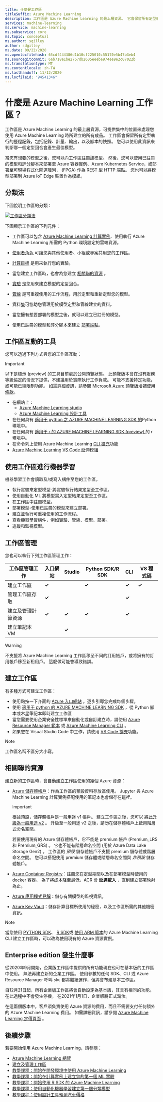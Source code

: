 ```yaml
---
title: 什麼是工作區
titleSuffix: Azure Machine Learning
description: 工作區是 Azure Machine Learning 的最上層資源。 它會保留所有定型執行的歷程記錄、記錄、計量、輸出，以及腳本的快照。
services: machine-learning
ms.service: machine-learning
ms.subservice: core
ms.topic: conceptual
ms.author: sgilley
author: sdgilley
ms.date: 09/22/2020
ms.openlocfilehash: 65cdf444386d1b10cf225010c55170e5b47b3eb4
ms.sourcegitcommit: 6ab718e1be2767db2605eeebe974ee9e2c07022b
ms.translationtype: MT
ms.contentlocale: zh-TW
ms.lasthandoff: 11/12/2020
ms.locfileid: "94541346"
---
```

# <a name="what-is-an-azure-machine-learning-workspace"></a>什麼是 Azure Machine Learning 工作區？

工作區是 Azure Machine Learning 的最上層資源，可提供集中的位置來處理您使用 Azure Machine Learning 時所建立的所有成品。  工作區會保留所有定型執行的歷程記錄，包括記錄、計量、輸出，以及腳本的快照。 您可以使用此資訊來判斷哪一個定型回合會產生最佳模型。  

當您有想要的模型之後，您可以向工作區註冊該模型。 然後，您可以使用已註冊的模型和評分腳本來部署至 Azure 容器實例、Azure Kubernetes Service，或部署至可現場程式化閘道陣列， (FPGA) 作為 REST 型 HTTP 端點。 您也可以將模型部署到 Azure IoT Edge 裝置作為模組。

## <a name="taxonomy"></a>分類法 

下圖說明工作區的分類：

[![工作區分類法](./media/concept-workspace/azure-machine-learning-taxonomy.png)](./media/concept-workspace/azure-machine-learning-taxonomy.png#lightbox)

下圖顯示工作區的下列元件：

+ 工作區可以包含 [Azure Machine Learning 計算實例](concept-compute-instance.md)、使用執行 Azure Machine Learning 所需的 Python 環境設定的雲端資源。

+ [使用者角色](how-to-assign-roles.md) 可讓您與其他使用者、小組或專案共用您的工作區。
+ [計算目標](concept-azure-machine-learning-architecture.md#compute-targets) 是用來執行您的實驗。
+ 當您建立工作區時，也會為您建立 [相關聯的資源](#resources) 。
+ [實驗](concept-azure-machine-learning-architecture.md#experiments) 是您用來建立模型的定型回合。  
+ [管線](concept-azure-machine-learning-architecture.md#ml-pipelines) 是可重複使用的工作流程，用於定型和重新定型您的模型。
+ 資料[集](concept-azure-machine-learning-architecture.md#datasets-and-datastores)可協助您管理用於模型定型和管線建立的資料。
+ 當您擁有想要部署的模型之後，就可以建立已註冊的模型。
+ 使用已註冊的模型和評分腳本來建立 [部署端點](concept-azure-machine-learning-architecture.md#endpoints)。

## <a name="tools-for-workspace-interaction"></a>工作區互動的工具

您可以透過下列方式與您的工作區互動：

> [!IMPORTANT]
> 以下是標示 (preview) 的工具目前處於公開預覽狀態。
> 此預覽版本會在沒有服務等級協定的情況下提供，不建議用於實際執行工作負載。 可能不支援特定功能，或可能已經限制功能。 如需詳細資訊，請參閱 [Microsoft Azure 預覽版增補使用條款](https://azure.microsoft.com/support/legal/preview-supplemental-terms/)。

+ 在網站上：
    + [Azure Machine Learning studio ](https://ml.azure.com) 
    + [Azure Machine Learning 設計工具](concept-designer.md) 
+ 在任何具有 [適用于 python 之 AZURE MACHINE LEARNING SDK 的](/python/api/overview/azure/ml/intro?preserve-view=true&view=azure-ml-py)Python 環境中。
+ 在任何具有 [適用于 r 的 AZURE MACHINE LEARNING SDK (preview) ](https://azure.github.io/azureml-sdk-for-r/reference/index.html)的 r 環境中。
+ 在命令列上使用 Azure Machine Learning [CLI 擴充](./reference-azure-machine-learning-cli.md)功能
+ [Azure Machine Learning VS Code 延伸模組](how-to-manage-resources-vscode.md#workspaces)


## <a name="machine-learning-with-a-workspace"></a>使用工作區進行機器學習

機器學習工作會讀取及/或寫入構件至您的工作區。

+ 執行實驗來定型模型-將實驗執行結果定型至工作區。
+ 使用自動化 ML 將模型寫入定型結果定型至工作區。
+ 在工作區中註冊模型。
+ 部署模型-使用已註冊的模型來建立部署。
+ 建立並執行可重複使用的工作流程。
+ 查看機器學習構件，例如實驗、管線、模型、部署。
+ 追蹤和監視模型。

## <a name="workspace-management"></a>工作區管理

您也可以執行下列工作區管理工作：

| 工作區管理工作   | 入口網站              | Studio | Python SDK/R SDK       | CLI        | VS 程式碼
|---------------------------|---------|---------|------------|------------|------------|
| 建立工作區        | **&check;**     | | **&check;** | **&check;** | **&check;** |
| 管理工作區存取    | **&check;**   || |  **&check;**    ||
| 建立及管理計算資源    | **&check;**   | **&check;** | **&check;** |  **&check;**   ||
| 建立筆記本 VM |   | **&check;** | |     ||

> [!WARNING]
> 不支援將 Azure Machine Learning 工作區移至不同的訂用帳戶，或將擁有的訂用帳戶移至新租用戶。 這麼做可能會導致錯誤。

## <a name="create-a-workspace"></a><a name='create-workspace'></a> 建立工作區

有多種方式可建立工作區：  

* 使用點按一下介面的 [Azure 入口網站](how-to-manage-workspace.md?tabs=azure-portal#create-a-workspace) ，逐步引導您完成每個步驟。
* 使用 [適用于 python 的 AZURE MACHINE LEARNING SDK](how-to-manage-workspace.md?tabs=python#create-a-workspace) ，從 Python 腳本或木星筆記本即時建立工作區
* 當您需要使用企業安全性標準來自動化或自訂建立時，請使用 [Azure Resource Manager 範本](how-to-create-workspace-template.md) 或 [Azure Machine Learning CLI](reference-azure-machine-learning-cli.md) 。
* 如果您在 Visual Studio Code 中工作，請使用 [VS Code 擴充](how-to-manage-resources-vscode.md#create-a-workspace)功能。

> [!NOTE]
> 工作區名稱不區分大小寫。

## <a name="associated-resources"></a><a name="resources"></a> 相關聯的資源

建立新的工作區時，會自動建立工作區使用的幾個 Azure 資源：

+ [Azure 儲存體帳戶](https://azure.microsoft.com/services/storage/)：作為工作區的預設資料存放區使用。  Jupyter 與 Azure Machine Learning 計算實例搭配使用的筆記本也會儲存在這裡。 
  
  > [!IMPORTANT]
  > 根據預設，儲存體帳戶是一般用途 v1 帳戶。 建立工作區之後，您可以 [將此升級為一般用途 v2](../storage/common/storage-account-upgrade.md) 。 升級至一般用途 v2 之後，請勿在儲存體帳戶上啟用階層式命名空間。

  若要使用現有的 Azure 儲存體帳戶，它不能是 premium 帳戶 (Premium_LRS 和 Premium_GRS) 。 它也不能有階層命名空間 (用於 Azure Data Lake Storage Gen2) 。 工作區的 _預設_ 儲存體帳戶不支援 premium 儲存體或階層命名空間。 您可以搭配使用 premium 儲存體或階層命名空間與 _非預設_ 儲存體帳戶。
  
+ [Azure Container Registry](https://azure.microsoft.com/services/container-registry/)：註冊您在定型期間以及在部署模型時使用的 docker 容器。 為了將成本降至最低，ACR 會 **延遲載入** ，直到建立部署映射為止。

+ [Azure 應用程式見解](https://azure.microsoft.com/services/application-insights/)：儲存有關模型的監視資訊。

+ [Azure Key Vault](https://azure.microsoft.com/services/key-vault/)：儲存計算目標所使用的秘密，以及工作區所需的其他機密資訊。

> [!NOTE]
> 當您使用 [PYTHON SDK](how-to-manage-workspace.md?tabs=python#create-a-workspace)、 [R SDK](https://azure.github.io/azureml-sdk-for-r/reference/create_workspace.html)或 [使用 ARM 範本](how-to-create-workspace-template.md)的 Azure Machine Learning CLI 建立工作區時，可以改為使用現有的 Azure 資源實例。

<a name="wheres-enterprise"></a>

## <a name="what-happened-to-enterprise-edition"></a>Enterprise edition 發生什麼事

從2020年9月開始，企業版工作區中提供的所有功能現在也可在基本版的工作區中使用。 無法再建立新的企業工作區。  使用參數的任何 SDK、CLI 或 Azure Resource Manager 呼叫 `sku` 都將繼續運作，但將會布建基本工作區。

自12月21日起，所有企業版工作區將會自動設定為基本版，其具有相同的功能。 在此過程中不會發生停機。 在2021年1月1日，企業版將正式淘汰。 

在這兩個版本中，客戶須負責使用 Azure 資源的費用，而且不需要支付任何額外的 Azure Machine Learning 費用。 如需詳細資訊，請參閱 [Azure Machine Learning 定價頁面](https://azure.microsoft.com/pricing/details/machine-learning/) 。

## <a name="next-steps"></a>後續步驟

若要開始使用 Azure Machine Learning，請參閱：

+ [Azure Machine Learning 總覽](overview-what-is-azure-ml.md)
+ [建立及管理工作區](how-to-manage-workspace.md)
+ [教學課程：開始在開發環境中使用 Azure Machine Learning](tutorial-1st-experiment-sdk-setup-local.md)
+ [教學課程：開始在計算實例上建立您的第一個 ML 實驗](tutorial-1st-experiment-sdk-setup.md)
+ [教學課程：開始使用 R SDK 的 Azure Machine Learning](tutorial-1st-r-experiment.md)
+ [教學課程：使用自動化機器學習建立第一個分類模型](tutorial-first-experiment-automated-ml.md) 
+ [教學課程：使用設計工具預測汽車價格](tutorial-designer-automobile-price-train-score.md)